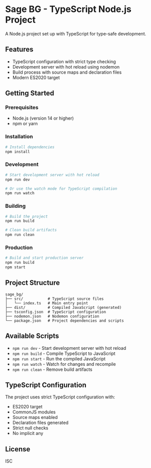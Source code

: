 # Sage BG - TypeScript Node.js Project

A Node.js project set up with TypeScript for type-safe development.

## Features

- TypeScript configuration with strict type checking
- Development server with hot reload using nodemon
- Build process with source maps and declaration files
- Modern ES2020 target

## Getting Started

### Prerequisites

- Node.js (version 14 or higher)
- npm or yarn

### Installation

```bash
# Install dependencies
npm install
```

### Development

```bash
# Start development server with hot reload
npm run dev

# Or use the watch mode for TypeScript compilation
npm run watch
```

### Building

```bash
# Build the project
npm run build

# Clean build artifacts
npm run clean
```

### Production

```bash
# Build and start production server
npm run build
npm start
```

## Project Structure

```
sage_bg/
├── src/           # TypeScript source files
│   └── index.ts   # Main entry point
├── dist/          # Compiled JavaScript (generated)
├── tsconfig.json  # TypeScript configuration
├── nodemon.json   # Nodemon configuration
└── package.json   # Project dependencies and scripts
```

## Available Scripts

- `npm run dev` - Start development server with hot reload
- `npm run build` - Compile TypeScript to JavaScript
- `npm run start` - Run the compiled JavaScript
- `npm run watch` - Watch for changes and recompile
- `npm run clean` - Remove build artifacts

## TypeScript Configuration

The project uses strict TypeScript configuration with:
- ES2020 target
- CommonJS modules
- Source maps enabled
- Declaration files generated
- Strict null checks
- No implicit any

## License

ISC 